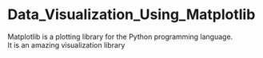 # Data_Visualization_Using_Matplotlib
Matplotlib is a plotting library for the Python programming language. <br>It is an amazing visualization library
